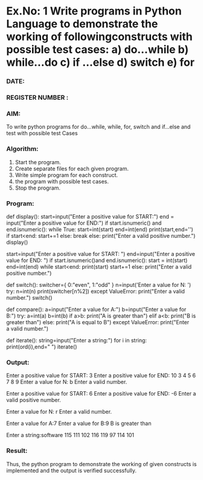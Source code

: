 # Ex.No: 1 Write programs in Python Language to demonstrate the working of followingconstructs with possible test cases: a) do…while b) while…do c) if …else d) switch e) for 

### DATE:                                                                            
### REGISTER NUMBER : 

### AIM:  
To write python programs for do…while, while, for, switch and if…else and test with possible test 
Cases 

### Algorithm:
1. Start the program.
2. Create separate files for each given program.
3. Write simple program for each construct.
4.  the program with possible test cases.
5. Stop the program.
### Program:

def display():
    start=input("Enter a positive value for START:")
    end = input("Enter a positive value for END:")
    if start.isnumeric() and end.isnumeric():
        while True:
            start=int(start)
            end=int(end)
            print(start,end='')
            if start<end:
                start+=1
            else:
                break
    else:
        print("Enter a valid positive number.")
display()


start=input("Enter a positive value for START: ")
end=input("Enter a positive value for END: ") 
if start.isnumeric()and end.isnumeric():
    start = int(start)
    end=int(end)
    while start<end:
        print(start)
        start+=1
else:
    print("Enter a valid positive number.")

def switch():
    switcher={
        0:"even",
        1:"odd" 
} 
n=input('Enter a value for N: ')
try:
    n=int(n)
    print(switcher[n%2]) 
except ValueError:
    print("Enter a valid number.")
    switch()

def compare():
    a=input("Enter a value for A:")
    b=input("Enter a value for B:")
    try:
        a=int(a)
        b=int(b)
        if a>b:
            print("A is greater than")
        elif a<b:
            print("B is greater than")
        else:
            print("A is equal to B")
    except ValueError:
        print("Enter a valid number.")


def iterate():
    string=input("Enter a string:")
    for i in string:
        print(ord(i),end=" ")
iterate()










### Output:

Enter a positive value for START: 3
Enter a positive value for END: 10
3
4
5
6
7
8
9
Enter a value for N: b
Enter a valid number.

Enter a positive value for START: 6
Enter a positive value for END: -6
Enter a valid positive number.

Enter a value for N: r
Enter a valid number.

Enter a value for A:7
Enter a value for B:9
B is greater than

Enter a string:software
115 111 102 116 119 97 114 101 







### Result:
Thus, the python program to demonstrate the working of given constructs is implemented and the output is verified successfully.


